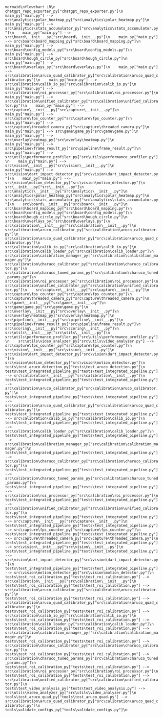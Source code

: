 ```mermaid\nflowchart LR\n    chatgpt_repo_exporter_py["chatgpt_repo_exporter.py"]\n    main_py["main.py"] --> src\analytics\polar_heatmap_py["src\analytics\polar_heatmap.py"]\n    main_py["main.py"] --> src\analytics\stats_accumulator_py["src\analytics\stats_accumulator.py"]\n    main_py["main.py"] --> src\board\__init___py["src\board\__init__.py"]\n    main_py["main.py"] --> src\board\board_mapping_py["src\board\board_mapping.py"]\n    main_py["main.py"] --> src\board\config_models_py["src\board\config_models.py"]\n    main_py["main.py"] --> src\board\hough_circle_py["src\board\hough_circle.py"]\n    main_py["main.py"] --> src\board\overlays_py["src\board\overlays.py"]\n    main_py["main.py"] --> src\calibration\aruco_quad_calibrator_py["src\calibration\aruco_quad_calibrator.py"]\n    main_py["main.py"] --> src\calibration\calib_io_py["src\calibration\calib_io.py"]\n    main_py["main.py"] --> src\calibration\roi_processor_py["src\calibration\roi_processor.py"]\n    main_py["main.py"] --> src\calibration\unified_calibrator_py["src\calibration\unified_calibrator.py"]\n    main_py["main.py"] --> src\capture\__init___py["src\capture\__init__.py"]\n    main_py["main.py"] --> src\capture\fps_counter_py["src\capture\fps_counter.py"]\n    main_py["main.py"] --> src\capture\threaded_camera_py["src\capture\threaded_camera.py"]\n    main_py["main.py"] --> src\game\game_py["src\game\game.py"]\n    main_py["main.py"] --> src\overlay\heatmap_py["src\overlay\heatmap.py"]\n    main_py["main.py"] --> src\pipeline\frame_result_py["src\pipeline\frame_result.py"]\n    main_py["main.py"] --> src\utils\performance_profiler_py["src\utils\performance_profiler.py"]\n    main_py["main.py"] --> src\vision\__init___py["src\vision\__init__.py"]\n    main_py["main.py"] --> src\vision\dart_impact_detector_py["src\vision\dart_impact_detector.py"]\n    main_py["main.py"] --> src\vision\motion_detector_py["src\vision\motion_detector.py"]\n    src\__init___py["src\__init__.py"]\n    src\analytics\__init___py["src\analytics\__init__.py"]\n    src\analytics\polar_heatmap_py["src\analytics\polar_heatmap.py"]\n    src\analytics\stats_accumulator_py["src\analytics\stats_accumulator.py"]\n    src\board\__init___py["src\board\__init__.py"]\n    src\board\board_mapping_py["src\board\board_mapping.py"]\n    src\board\config_models_py["src\board\config_models.py"]\n    src\board\hough_circle_py["src\board\hough_circle.py"]\n    src\board\overlays_py["src\board\overlays.py"]\n    src\calibration\__init___py["src\calibration\__init__.py"]\n    src\calibration\aruco_calibrator_py["src\calibration\aruco_calibrator.py"]\n    src\calibration\aruco_quad_calibrator_py["src\calibration\aruco_quad_calibrator.py"]\n    src\calibration\calib_io_py["src\calibration\calib_io.py"]\n    src\calibration\calib_loader_py["src\calibration\calib_loader.py"]\n    src\calibration\calibration_manager_py["src\calibration\calibration_manager.py"]\n    src\calibration\charuco_calibrator_py["src\calibration\charuco_calibrator.py"]\n    src\calibration\charuco_tuned_params_py["src\calibration\charuco_tuned_params.py"]\n    src\calibration\roi_processor_py["src\calibration\roi_processor.py"]\n    src\calibration\unified_calibrator_py["src\calibration\unified_calibrator.py"]\n    src\capture\__init___py["src\capture\__init__.py"]\n    src\capture\fps_counter_py["src\capture\fps_counter.py"]\n    src\capture\threaded_camera_py["src\capture\threaded_camera.py"]\n    src\game\__init___py["src\game\__init__.py"]\n    src\game\game_py["src\game\game.py"]\n    src\overlay\__init___py["src\overlay\__init__.py"]\n    src\overlay\heatmap_py["src\overlay\heatmap.py"]\n    src\pipeline\__init___py["src\pipeline\__init__.py"]\n    src\pipeline\frame_result_py["src\pipeline\frame_result.py"]\n    src\scoring\__init___py["src\scoring\__init__.py"]\n    src\utils\__init___py["src\utils\__init__.py"]\n    src\utils\performance_profiler_py["src\utils\performance_profiler.py"]\n    src\utils\video_analyzer_py["src\utils\video_analyzer.py"] --> src\capture\fps_counter_py["src\capture\fps_counter.py"]\n    src\vision\__init___py["src\vision\__init__.py"]\n    src\vision\dart_impact_detector_py["src\vision\dart_impact_detector.py"]\n    src\vision\motion_detector_py["src\vision\motion_detector.py"]\n    tests\test_aruco_detection_py["tests\test_aruco_detection.py"]\n    tests\test_integrated_pipeline_py["tests\test_integrated_pipeline.py"] --> src\calibration\__init___py["src\calibration\__init__.py"]\n    tests\test_integrated_pipeline_py["tests\test_integrated_pipeline.py"] --> src\calibration\aruco_calibrator_py["src\calibration\aruco_calibrator.py"]\n    tests\test_integrated_pipeline_py["tests\test_integrated_pipeline.py"] --> src\calibration\aruco_quad_calibrator_py["src\calibration\aruco_quad_calibrator.py"]\n    tests\test_integrated_pipeline_py["tests\test_integrated_pipeline.py"] --> src\calibration\calib_io_py["src\calibration\calib_io.py"]\n    tests\test_integrated_pipeline_py["tests\test_integrated_pipeline.py"] --> src\calibration\calib_loader_py["src\calibration\calib_loader.py"]\n    tests\test_integrated_pipeline_py["tests\test_integrated_pipeline.py"] --> src\calibration\calibration_manager_py["src\calibration\calibration_manager.py"]\n    tests\test_integrated_pipeline_py["tests\test_integrated_pipeline.py"] --> src\calibration\charuco_calibrator_py["src\calibration\charuco_calibrator.py"]\n    tests\test_integrated_pipeline_py["tests\test_integrated_pipeline.py"] --> src\calibration\charuco_tuned_params_py["src\calibration\charuco_tuned_params.py"]\n    tests\test_integrated_pipeline_py["tests\test_integrated_pipeline.py"] --> src\calibration\roi_processor_py["src\calibration\roi_processor.py"]\n    tests\test_integrated_pipeline_py["tests\test_integrated_pipeline.py"] --> src\calibration\unified_calibrator_py["src\calibration\unified_calibrator.py"]\n    tests\test_integrated_pipeline_py["tests\test_integrated_pipeline.py"] --> src\capture\__init___py["src\capture\__init__.py"]\n    tests\test_integrated_pipeline_py["tests\test_integrated_pipeline.py"] --> src\capture\fps_counter_py["src\capture\fps_counter.py"]\n    tests\test_integrated_pipeline_py["tests\test_integrated_pipeline.py"] --> src\capture\threaded_camera_py["src\capture\threaded_camera.py"]\n    tests\test_integrated_pipeline_py["tests\test_integrated_pipeline.py"] --> src\vision\__init___py["src\vision\__init__.py"]\n    tests\test_integrated_pipeline_py["tests\test_integrated_pipeline.py"] --> src\vision\dart_impact_detector_py["src\vision\dart_impact_detector.py"]\n    tests\test_integrated_pipeline_py["tests\test_integrated_pipeline.py"] --> src\vision\motion_detector_py["src\vision\motion_detector.py"]\n    tests\test_roi_calibration_py["tests\test_roi_calibration.py"] --> src\calibration\__init___py["src\calibration\__init__.py"]\n    tests\test_roi_calibration_py["tests\test_roi_calibration.py"] --> src\calibration\aruco_calibrator_py["src\calibration\aruco_calibrator.py"]\n    tests\test_roi_calibration_py["tests\test_roi_calibration.py"] --> src\calibration\aruco_quad_calibrator_py["src\calibration\aruco_quad_calibrator.py"]\n    tests\test_roi_calibration_py["tests\test_roi_calibration.py"] --> src\calibration\calib_io_py["src\calibration\calib_io.py"]\n    tests\test_roi_calibration_py["tests\test_roi_calibration.py"] --> src\calibration\calib_loader_py["src\calibration\calib_loader.py"]\n    tests\test_roi_calibration_py["tests\test_roi_calibration.py"] --> src\calibration\calibration_manager_py["src\calibration\calibration_manager.py"]\n    tests\test_roi_calibration_py["tests\test_roi_calibration.py"] --> src\calibration\charuco_calibrator_py["src\calibration\charuco_calibrator.py"]\n    tests\test_roi_calibration_py["tests\test_roi_calibration.py"] --> src\calibration\charuco_tuned_params_py["src\calibration\charuco_tuned_params.py"]\n    tests\test_roi_calibration_py["tests\test_roi_calibration.py"] --> src\calibration\roi_processor_py["src\calibration\roi_processor.py"]\n    tests\test_roi_calibration_py["tests\test_roi_calibration.py"] --> src\calibration\unified_calibrator_py["src\calibration\unified_calibrator.py"]\n    tests\test_video_analysis_py["tests\test_video_analysis.py"] --> src\utils\video_analyzer_py["src\utils\video_analyzer.py"]\n    tools\test_aruco_quad_py["tools\test_aruco_quad.py"] --> src\calibration\aruco_quad_calibrator_py["src\calibration\aruco_quad_calibrator.py"]\n    tools\validate_configs_py["tools\validate_configs.py"]\n```